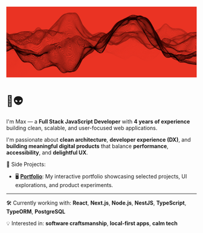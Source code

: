 ![Github Profile Banner](https://raw.githubusercontent.com/maximeconceicao/maximeconceicao/main/assets/banner.png)

# 👋👽

I'm Max — a **Full Stack JavaScript Developer** with **4 years of experience** building clean, scalable, and user-focused web applications.

I'm passionate about **clean architecture**, **developer experience (DX)**, and **building meaningful digital products** that balance **performance**, **accessibility**, and **delightful UX**.

🚀 Side Projects:

- 🖥️ [**Portfolio**](https://maximeconceicao.github.io/): My interactive portfolio showcasing selected projects, UI explorations, and product experiments.

---

🛠️ Currently working with: **React**, **Next.js**, **Node.js**, **NestJS**, **TypeScript**, **TypeORM**, **PostgreSQL**

💡 Interested in: **software craftsmanship**, **local-first apps**, **calm tech**

<!-- Let's connect on LinkedIn or Twitter (optional) -->
